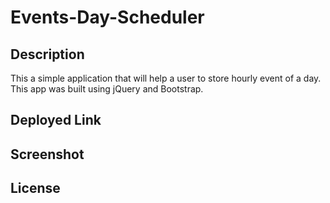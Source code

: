 # Events-Day-Scheduler
## Description
This a simple application that will help a user to store hourly event of a day. This app was built using jQuery and Bootstrap.

## Deployed Link
## Screenshot
## License
